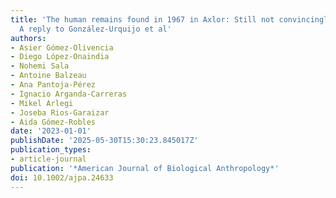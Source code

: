 ```yaml
---
title: 'The human remains found in 1967 in Axlor: Still not convincingly Neandertals:
  A reply to González-Urquijo et al'
authors:
- Asier Gómez-Olivencia
- Diego López-Onaindia
- Nohemi Sala
- Antoine Balzeau
- Ana Pantoja-Pérez
- Ignacio Arganda-Carreras
- Mikel Arlegi
- Joseba Rios-Garaizar
- Aida Gómez-Robles
date: '2023-01-01'
publishDate: '2025-05-30T15:30:23.845017Z'
publication_types:
- article-journal
publication: '*American Journal of Biological Anthropology*'
doi: 10.1002/ajpa.24633
---
```

